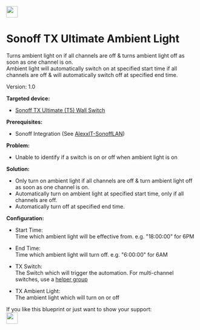 [//]: # (For GitHub only)
<a href="https://www.buymeacoffee.com/gbraad" target="_blank"><img src="https://img.shields.io/badge/Import%20via%20HA%20Blueprint%20Exchange-18BCF2?logo=homeassistant&logoColor=white" height="30" /></a>  
# Sonoff TX Ultimate Ambient Light
Turns ambient light on if all channels are off & turns ambient light off as soon as one channel is on.  
Ambient light will automatically switch on at specified start time if all channels are off & will automatically switch off at specified end time.  

Version: 1.0  

**Targeted device:** 
 * [Sonoff TX Ultimate (T5) Wall Switch](https://sonoff.tech/product/smart-wall-switches/tx-ultimate/)

**Prerequisites:**
* Sonoff Integration (See [AlexxIT-SonoffLAN](https://github.com/AlexxIT/SonoffLAN))


**Problem:**
* Unable to identify if a switch is on or off when ambient light is on

**Solution:** 
* Only turn on ambient light if all channels are off & turn ambient light off as soon as one channel is on.
* Automatically turn on ambient light at specified start time, only if all channels are off.
* Automatically turn off at specified end time.

**Configuration:**
* Start Time:  
  Time which ambient light will be effective from. e.g. "18:00:00" for 6PM  
  
* End Time:  
  Time which ambient light will turn off. e.g. "6:00:00" for 6AM  

* TX Switch:  
  The Switch which will trigger the automation.
  For multi-channel switches, use a [helper group](https://www.home-assistant.io/integrations/group)

* TX Ambient Light:  
  The ambient light which will turn on or off
  
  
If you like this blueprint or just want to show your support:  
<a href="https://buymeacoffee.com/shaylen" target="_blank"><img src="https://www.buymeacoffee.com/assets/img/custom_images/orange_img.png" height="30" /></a>
